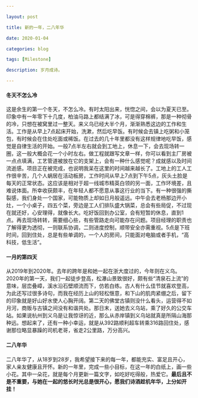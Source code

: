 ```yaml
---

layout: post

title: 新的一年，二八年华

date: 2020-01-04

categories: blog

tags: [Milestone]

description: 岁月成诗。

---
```


####  冬天不怎么冷

这是余生的第一个冬天，不怎么冷。有时太阳出来，恍惚之间，会以为夏天已至。印象中有一年零下十几度，柏油马路上都结满了冰，可是得穿棉裤，那是一种彻骨的冷，只想在被窝里过一整天。来义乌已经大半个月，渐渐熟悉这边的工作和生活。工作是从早上7点起床开始，洗漱，然后吃早饭。有时候会去镇上吃粥和小笼包，有时候会在住处吃面或稀饭。在过去的几十年里都没有这样规律地吃早饭，感觉是自律生活的开始。一般7点半左右就会到工地上，休息一下，会去现场转一圈，这一般大概会花一个小时左右。做工程就跟写文章一样，你可以看到主厂房被一点点填满，工艺管道被放在它的支架上，会有一种什么感觉呢？成就感以及时间流逝感。项目正在被完成，也说明我呆在这里的时间越来越长了。工地上的工人工作很辛苦，几个人蜗居在活动板房，工作时间从早上7点到下午5点，灰头土脸是每天的正常状态。这应该是相对于超一线城市精英白领的另一面，工作环境差，且难说体面。所幸收获颇丰，在年轻人都不愿意从事这行业的当下。有一种很强的撕裂感，我们身处一个国家，可能物质上却如日月般遥远。中午会去老杨那边开小灶，一个小桌子，四五个菜，旁边是工人们排队盛大锅菜，总会有些局促，不过现在就还好，心安理得，就像长大。吃好饭回到办公室，会有短暂的休息，直到1点。再去现场转转，需要细心些，有些管路走向可能存在问题。项目经理的职责也了解得更为透彻，一则联系协调，二则进度控制，顺带安全亦需重视。5点是下班时间，回到住处，总是有些单调的，一个人的房间，只能面对电脑或者手机，“高科技，低生活”。

#### 一月的第四天

从2019年到2020年。去年的跨年是和她一起在浙大度过的，今年则在义乌。2020年的第一天，我们一起徒步登高，松瀑山景致很好，颇有些“清泉石上流”的意味，层峦叠嶂，溪水沿石壁顺流而下，仿若白练。古人有什么佳节就喜欢登高，为此还写过很多诗句，而我在经历上山的轻松惬意，和下山的肌肉紧绷之后，留下的印象就是好山好水使人心胸开阔。第二天的佛堂古镇则没什么看头，运营得不如月河，商贩与古镇之间没有和谐共处。那日末，送她去义乌站，乘了好久的公交车站。如果说杭州到义乌是让我惊讶的近，那么从赤岸镇到义乌站就真是所隔山海那种远。想起来了，还有一种小幸运，就是从392路顺利超车转乘316路回住处，感谢那位略显暴躁的司机老哥，省走2公里路，万分高兴。

#### 二八年华

二八年华了，从18岁到28岁，我希望接下来的每一年，都能充实、富足且开心，家人亲友健康且开怀。新的一年里，完成一些小目标，在这一年的白纸上，画一些小花。其中一朵花，就是每个月更新一篇文字，如吃好吃得般，热爱它。**最后且不是不重要，与她在一起的悠长时光总是很开心，愿我们诗酒趁机年华，上分如开挂！**
